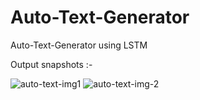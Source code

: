 # Auto-Text-Generator
Auto-Text-Generator using LSTM

Output snapshots :- 

![auto-text-img1](https://github.com/DhruvinChawda/Auto-Text-Generator/assets/108188838/8b2cdecf-4541-42ca-b8be-e246c192828f)
![auto-text-img-2](https://github.com/DhruvinChawda/Auto-Text-Generator/assets/108188838/80957b23-c646-4488-a454-d4482300268b)

